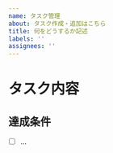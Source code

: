 ```yaml
---
name: タスク管理
about: タスク作成・追加はこちら
title: 何をどうするか記述
labels: ''
assignees: ''
---
```


# タスク内容

<!-- ここにタスクの内容を記載 -->

<!--
5W1Hを意識し、なるべく相手に伝わりやすいように記述してください。自明と思われる箇所も、慣れるまでは全て記述した方が良いでしょう。

- What: 何を作るか、そしてどういう結果になるべきか記述します。具体例も添えると良いです。
- Why: なぜ作るのか、その目的を記述します。
- Who: 誰がタスクを実行するか。 GitHubでは `Assignees`を設定しましょう。
- WHere: どこに（どこで）タスクを実行するか。ファイルの場所、成果物が存在するべき場所を指定します。
- When: いつやるか。タスクの優先度や実行順序、時期を記述します。
- How: どのようにやるか。開発ルールに則って行うか、それとも何か特別なやり方があるか。

-->

## 達成条件

- [ ] ... <!-- 何がどうなっていればOKか、基準を記述します。 -->
